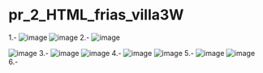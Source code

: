 # pr_2_HTML_frias_villa3W
1.-
![image](https://github.com/user-attachments/assets/b38954c1-1d2b-41d8-9f20-7241cb4ce4e6)
![image](https://github.com/user-attachments/assets/d96d2f1a-6f2d-4a85-adf2-d10f930bca54)
2.-
![image](https://github.com/user-attachments/assets/0623ae31-2ff0-432d-a1f3-e19832248e2e)

![image](https://github.com/user-attachments/assets/deac66ee-2da9-4f9b-a765-18057d5919b7)
3.-
![image](https://github.com/user-attachments/assets/5818ba23-9520-46bc-ade6-574f32c682ff)
![image](https://github.com/user-attachments/assets/e6367f8e-04b1-4d5e-a95c-f1b9ea00822e)
4.-
![image](https://github.com/user-attachments/assets/9d64979a-cc41-486b-bbbc-ad3acf31f213)
![image](https://github.com/user-attachments/assets/a7cf65d4-d2f2-42b4-9a0b-88b8ea1338e9)
5.-
![image](https://github.com/user-attachments/assets/3a556771-22bd-4d4a-9b1b-eede5ba51878)
![image](https://github.com/user-attachments/assets/c9a74156-e2a0-4c58-b70d-9f554c349eaf)
6.-

